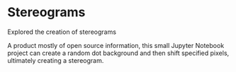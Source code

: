 # Stereograms
Explored the creation of stereograms

A product mostly of open source information, this small Jupyter Notebook project can create a random dot background and then shift specified pixels, ultimately creating a stereogram.
